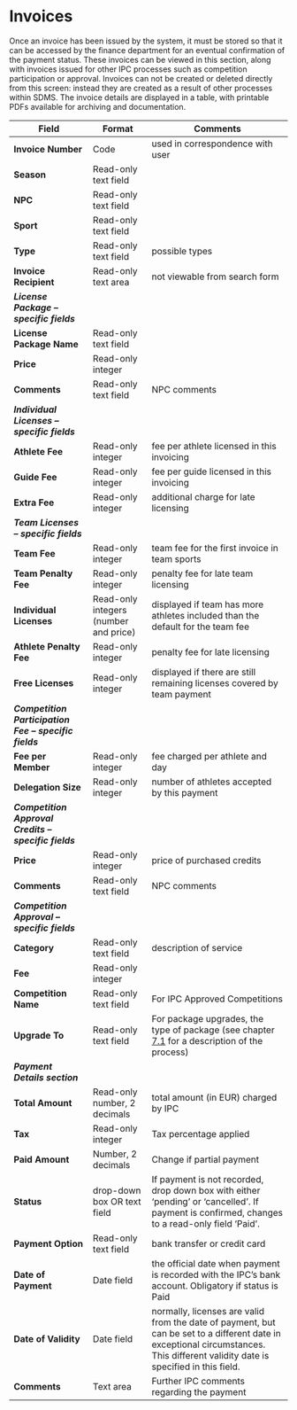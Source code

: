 # Invoices

Once an invoice has been issued by the system, it must be stored so that it can be accessed by the finance department for an eventual confirmation of the payment status. These invoices can be viewed in this section, along with invoices issued for other IPC processes such as competition participation or approval. Invoices can not be created or deleted directly from this screen: instead they are created as a result of other processes within SDMS. The invoice details are displayed in a table, with printable PDFs available for archiving and documentation.

| **Field**                                             | **Format**                            | **Comments**                                                                                                                                                                     |
| ----------------------------------------------------- | ------------------------------------- | -------------------------------------------------------------------------------------------------------------------------------------------------------------------------------- |
| **Invoice Number**                                    | Code                                  | used in correspondence with user                                                                                                                                                 |
| **Season**                                            | Read-only text field                  |                                                                                                                                                                                  |
| **NPC**                                               | Read-only text field                  |                                                                                                                                                                                  |
| **Sport**                                             | Read-only text field                  |                                                                                                                                                                                  |
| **Type**                                              | Read-only text field                  | possible types                                                                                                                                                                   |
| **Invoice Recipient**                                 | Read-only text area                   | not viewable from search form                                                                                                                                                    |
| ***License Package – specific fields***               |                                       |                                                                                                                                                                                  |
| **License Package Name**                              | Read-only text field                  |                                                                                                                                                                                  |
| **Price**                                             | Read-only integer                     |                                                                                                                                                                                  |
| **Comments**                                          | Read-only text field                  | NPC comments                                                                                                                                                                     |
| ***Individual Licenses – specific fields***           |                                       |                                                                                                                                                                                  |
| **Athlete Fee**                                       | Read-only integer                     | fee per athlete licensed in this invoicing                                                                                                                                       |
| **Guide Fee**                                         | Read-only integer                     | fee per guide licensed in this invoicing                                                                                                                                         |
| **Extra Fee**                                         | Read-only integer                     | additional charge for late licensing                                                                                                                                             |
| ***Team Licenses – specific fields***                 |                                       |                                                                                                                                                                                  |
| **Team Fee**                                          | Read-only integer                     | team fee for the first invoice in team sports                                                                                                                                    |
| **Team Penalty Fee**                                  | Read-only integer                     | penalty fee for late team licensing                                                                                                                                              |
| **Individual Licenses**                               | Read-only integers (number and price) | displayed if team has more athletes included than the default for the team fee                                                                                                   |
| **Athlete Penalty Fee**                               | Read-only integer                     | penalty fee for late licensing                                                                                                                                                   |
| **Free Licenses**                                     | Read-only integer                     | displayed if there are still remaining licenses covered by team payment                                                                                                          |
| ***Competition Participation Fee – specific fields*** |                                       |                                                                                                                                                                                  |
| **Fee per Member**                                    | Read-only integer                     | fee charged per athlete and day                                                                                                                                                  |
| **Delegation Size**                                   | Read-only integer                     | number of athletes accepted by this payment                                                                                                                                      |
| ***Competition Approval Credits – specific fields***  |                                       |                                                                                                                                                                                  |
| **Price**                                             | Read-only integer                     | price of purchased credits                                                                                                                                                       |
| **Comments**                                          | Read-only text field                  | NPC comments                                                                                                                                                                     |
| ***Competition Approval – specific fields***          |                                       |                                                                                                                                                                                  |
| **Category**                                          | Read-only text field                  | description of service                                                                                                                                                           |
| **Fee**                                               | Read-only integer                     |                                                                                                                                                                                  |
| **Competition Name**                                  | Read-only text field                  | For IPC Approved Competitions                                                                                                                                                    |
| **Upgrade To**                                        | Read-only text field                  | For package upgrades, the type of package (see chapter [7.1](#competition-management) for a description of the process)                                                          |
| ***Payment Details section***                         |                                       |                                                                                                                                                                                  |
| **Total Amount**                                      | Read-only number, 2 decimals          | total amount (in EUR) charged by IPC                                                                                                                                             |
| **Tax**                                               | Read-only integer                     | Tax percentage applied                                                                                                                                                           |
| **Paid Amount**                                       | Number, 2 decimals                    | Change if partial payment                                                                                                                                                        |
| **Status**                                            | drop-down box OR text field           | If payment is not recorded, drop down box with either ‘pending’ or ‘cancelled’. If payment is confirmed, changes to a read-only field ‘Paid’.                              |
| **Payment Option**                                    | Read-only text field                  | bank transfer or credit card                                                                                                                                                     |
| **Date of Payment**                                   | Date field                            | the official date when payment is recorded with the IPC’s bank account. Obligatory if status is Paid                                                                            |
| **Date of Validity**                                  | Date field                            | normally, licenses are valid from the date of payment, but can be set to a different date in exceptional circumstances. This different validity date is specified in this field. |
| **Comments**                                          | Text area                             | Further IPC comments regarding the payment                                                                                                                                       |